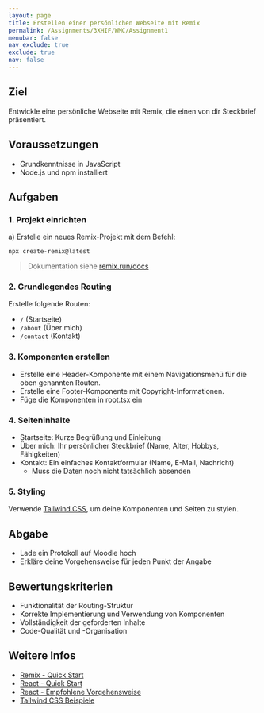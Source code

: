 ```yaml
---
layout: page
title: Erstellen einer persönlichen Webseite mit Remix
permalink: /Assignments/3XHIF/WMC/Assignment1
menubar: false
nav_exclude: true
exclude: true
nav: false
---
```


## Ziel
Entwickle eine persönliche Webseite mit Remix, die einen von dir Steckbrief präsentiert.

## Voraussetzungen
- Grundkenntnisse in JavaScript
- Node.js und npm installiert

## Aufgaben

### 1. Projekt einrichten
a) Erstelle ein neues Remix-Projekt mit dem Befehl:
   ```
   npx create-remix@latest
   ```
> Dokumentation siehe [remix.run/docs](https://remix.run/docs/en/main/other-api/create-remix)


### 2. Grundlegendes Routing
Erstelle folgende Routen:
- `/` (Startseite)
- `/about` (Über mich)
- `/contact` (Kontakt)

### 3. Komponenten erstellen

- Erstelle eine Header-Komponente mit einem Navigationsmenü für die oben genannten Routen.
- Erstelle eine Footer-Komponente mit Copyright-Informationen.
- Füge die Komponenten in root.tsx ein


### 4. Seiteninhalte

- Startseite: Kurze Begrüßung und Einleitung
- Über mich: Ihr persönlicher Steckbrief (Name, Alter, Hobbys, Fähigkeiten)
- Kontakt: Ein einfaches Kontaktformular (Name, E-Mail, Nachricht) 
    - Muss die Daten noch nicht tatsächlich absenden

### 5. Styling
Verwende [Tailwind CSS](https://tailwindui.com/components), um deine Komponenten und Seiten zu stylen.

## Abgabe
- Lade ein Protokoll auf Moodle hoch
- Erkläre deine Vorgehensweise für jeden Punkt der Angabe



## Bewertungskriterien
- Funktionalität der Routing-Struktur
- Korrekte Implementierung und Verwendung von Komponenten
- Vollständigkeit der geforderten Inhalte
- Code-Qualität und -Organisation

## Weitere Infos

 - [Remix - Quick Start](https://remix.run/docs/en/main/start/quickstart)
 - [React - Quick Start](https://react.dev/learn)
 - [React - Empfohlene Vorgehensweise](https://react.dev/learn/thinking-in-react)
 - [Tailwind CSS Beispiele](https://tailwindui.com/components)